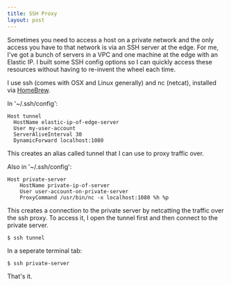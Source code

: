 ```yaml
---
title: SSH Proxy
layout: post
---
```


Sometimes you need to access a host on a private network and the only access you have to that network is via an SSH server at the edge. For me, I've got a bunch of servers in a VPC and one machine at the edge with an Elastic IP. I built some SSH config options so I can quickly access these resources without having to re-invent the wheel each time.

I use ssh (comes with OSX and Linux generally) and nc (netcat), installed via [HomeBrew](http://brew.sh).

In '~/.ssh/config':
    
    Host tunnel
      HostName elastic-ip-of-edge-server
      User my-user-account
      ServerAliveInterval 30
      DynamicForward localhost:1080

This creates an alias called tunnel that I can use to proxy traffic over. 

Also in '~/.ssh/config':

    Host private-server
        HostName private-ip-of-server
        User user-account-on-private-server
        ProxyCommand /usr/bin/nc -x localhost:1080 %h %p

This creates a connection to the private server by netcatting the traffic over the ssh proxy. To access it, I open the tunnel first and then connect to the private server.

    $ ssh tunnel

In a seperate terminal tab:

    $ ssh private-server

That's it.

